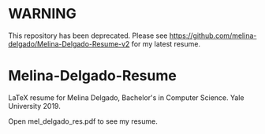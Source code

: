 # WARNING
This repository has been deprecated. Please see https://github.com/melina-delgado/Melina-Delgado-Resume-v2 for my latest resume.

# Melina-Delgado-Resume
LaTeX resume for Melina Delgado, Bachelor's in Computer Science. Yale University 2019.

Open mel_delgado_res.pdf to see my resume.